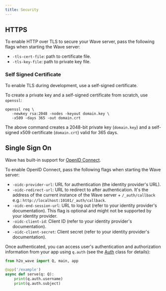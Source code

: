 ```yaml
---
title: Security
---
```


## HTTPS

To enable HTTP over TLS to secure your Wave server, pass the following flags when starting the Wave server:

- `-tls-cert-file`: path to certificate file.
- `-tls-key-file`: path to private key file.

### Self Signed Certificate

To enable TLS during development, use a self-signed certificate.

To create a private key and a self-signed certificate from scratch, use `openssl`:

```
openssl req \
   -newkey rsa:2048 -nodes -keyout domain.key \
   -x509 -days 365 -out domain.crt
```

The above command creates a 2048-bit private key (`domain.key`) and a self-signed x509 certificate (`domain.crt`) valid for 365 days.

## Single Sign On

Wave has built-in support for [OpenID Connect](https://openid.net/connect/).

To enable OpenID Connect, pass the following flags when starting the Wave server:

- `-oidc-provider-url`: URL for authentication (the identity provider's URL).
- `-oidc-redirect-url`: URL to redirect to after authentication. It's the address of the current instance of the Wave server + `/_auth/callback` e.g.: `http://localhost:10101/_auth/callback`.
- `-oidc-end-session-url`: URL to log out (refer to your identity provider's documentation). This flag is optional and might not be supported by your identity provider.
- `-oidc-client-id`: Client ID (refer to your identity provider's documentation).
- `-oidc-client-secret`:  Client secret (refer to your identity provider's documentation).

Once authenticated, you can access user's authentication and authorization information from your app using `q.auth` (see the [Auth](api/server#auth) class for details):


```py
from h2o_wave import Q, main, app

@app('/example')
async def serve(q: Q):
    print(q.auth.username)
    print(q.auth.subject)
```